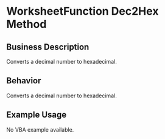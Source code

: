 # WorksheetFunction Dec2Hex Method

## Business Description
Converts a decimal number to hexadecimal.

## Behavior
Converts a decimal number to hexadecimal.

## Example Usage
No VBA example available.
